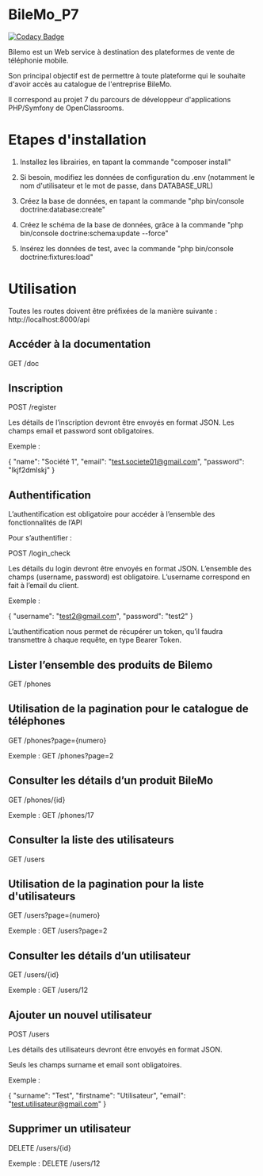 # BileMo_P7

[![Codacy Badge](https://app.codacy.com/project/badge/Grade/27bf823640d44d36bf9719d92a7adb2a)](https://www.codacy.com/manual/Anatis2/BileMo_P7?utm_source=github.com&amp;utm_medium=referral&amp;utm_content=Anatis2/BileMo_P7&amp;utm_campaign=Badge_Grade)

Bilemo est un Web service à destination des plateformes de vente de téléphonie mobile.

Son principal objectif est de permettre à toute plateforme qui le souhaite d'avoir accès au catalogue de l'entreprise BileMo.

Il correspond au projet 7 du parcours de développeur d'applications PHP/Symfony de OpenClassrooms.

Etapes d'installation
========================

1) Installez les librairies, en tapant la commande "composer install"

2) Si besoin, modifiez les données de configuration du .env (notamment le nom d'utilisateur et le mot de passe, dans DATABASE_URL)

3) Créez la base de données, en tapant la commande "php bin/console doctrine:database:create"

4) Créez le schéma de la base de données, grâce à la commande "php bin/console doctrine:schema:update --force"

5) Insérez les données de test, avec la commande "php bin/console doctrine:fixtures:load"

Utilisation
============

Toutes les routes doivent être préfixées de la manière suivante : http://localhost:8000/api

Accéder à la documentation
----------------------------

GET /doc

Inscription
--------------

POST /register

Les détails de l’inscription devront être envoyés en format JSON. 
Les champs email et password sont obligatoires.

Exemple :

{
    "name": "Société 1",
    "email": "test.societe01@gmail.com",
    "password": "lkjf2dmlskj"
}

Authentification
-----------------

L’authentification est obligatoire pour accéder à l’ensemble des fonctionnalités de l’API

Pour s’authentifier :

POST /login_check

Les détails du login devront être envoyés en format JSON. 
L’ensemble des champs (username, password) est obligatoire.
L’username correspond en fait à l’email du client.

Exemple :

{
    "username": "test2@gmail.com",
    "password": "test2"
}

L’authentification nous permet de récupérer un token, qu’il faudra transmettre à chaque requête, en type Bearer Token.

Lister l’ensemble des produits de Bilemo
-------------------------------------------

GET /phones

Utilisation de la pagination pour le catalogue de téléphones
-------------------------------------------------------------

GET /phones?page={numero}

Exemple : GET /phones?page=2

Consulter les détails d’un produit BileMo
------------------------------------------

GET /phones/{id}

Exemple : GET /phones/17

Consulter la liste des utilisateurs
------------------------------------

GET /users

Utilisation de la pagination pour la liste d'utilisateurs
---------------------------------------------------------------

GET /users?page={numero}

Exemple : GET /users?page=2

Consulter les détails d’un utilisateur
---------------------------------------

GET /users/{id}

Exemple : GET /users/12

Ajouter un nouvel utilisateur
------------------------------

POST /users

Les détails des utilisateurs devront être envoyés en format JSON.

Seuls les champs surname et email sont obligatoires.

Exemple :

{
     "surname": "Test",
     "firstname": "Utilisateur",
     "email": "test.utilisateur@gmail.com"
}

Supprimer un utilisateur
-------------------------

DELETE /users/{id}

Exemple : DELETE /users/12
